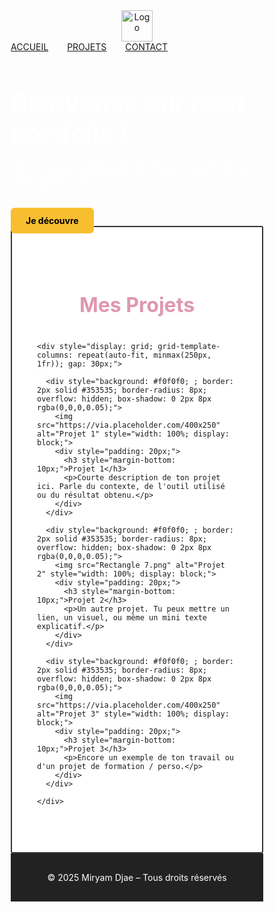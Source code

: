 <!DOCTYPE html>
<html lang="fr">
<head>
  <meta charset="UTF-8">
  <title>Portfolio – Accueil</title>
  <meta name="viewport" content="width=device-width, initial-scale=1.0">
  <style>
    * {
      margin: 0;
      padding: 0;
      box-sizing: border-box;
    }

    body {
      font-family: 'Century Gothic', sans-serif;
      background-color: #f5f5f5;
      color: #222;
    }

header {
  background-color: white;
  padding: 20px 40px;
  display: flex;
  justify-content: flex-end;
  gap: 30px;
  box-shadow: 0 2px 4px rgba(0,0,0,0.1);
  position: sticky;
  top: 0;
  z-index: 10;
  border-bottom: 2px solid #353535;
}

    header a {
      text-decoration: none;
      color: #222;
      font-weight: bold;
      font-size: 1rem;
      transition: color 0.3s;
    }

    header a:hover {
      color: #DF98AF;
    }

	.hero {
  background: url('fond.png') no-repeat center center/cover;
  color: white;
}

    .hero {
      height: 90vh;
      display: flex;
      flex-direction: column;
      justify-content: center;
      align-items: center;
      text-align: center;
      padding: 0 20px;
    }

    .hero h1 {
      font-size: 2.5rem;
      margin-bottom: 10px;
    }

    .hero p {
      font-size: 1.2rem;
      margin-bottom: 40px;
    }

    .hero a.button {
      background-color: #F7BF2F;
      color: black;
      text-decoration: none;
      padding: 12px 24px;
      border-radius: 6px;
      font-weight: bold;
      transition: background 0.3s;
    }

    .hero a.button:hover {
      background-color: #F7BF2F;
	color: white;
    }

    @media (max-width: 600px) {
      .hero h1 {
        font-size: 1.8rem;
      }

      .hero p {
        font-size: 1rem;
      }

      header {
        justify-content: center;
        flex-wrap: wrap;
        gap: 5px;
      }
    }
  </style>
</head>
<body>

<header>
  <div style="flex: 1;">
    <a href="#accueil">
      <img src="Fichier 1.png" alt="Logo" style="height: 50px;">
    </a>
  </div>
  <nav style="display: flex; gap: 30px;">
    <a href="#accueil">ACCUEIL</a>
    <a href="#projets">PROJETS</a>
    <a href="#contact">CONTACT</a>
  </nav>
</header>


  <section class="hero" id="accueil">
    <h1>Bienvenue sur mon portfolio !</h1>
    <p>Découvrez l’entièreté de mon travail (et de mon parcours) !</p>
    <a href="#projets" class="button">Je découvre</a>
  </section>

  <section id="projets" style="padding: 60px 40px; background-color: #fff; border: 2px solid #353535; border-radius: 3px">
    <h2 style="text-align: center; font-size: 2rem; margin-bottom: 40px; color: #DF98AF;">Mes Projets</h2>

    <div style="display: grid; grid-template-columns: repeat(auto-fit, minmax(250px, 1fr)); gap: 30px;">
      
      <div style="background: #f0f0f0; ; border: 2px solid #353535; border-radius: 8px; overflow: hidden; box-shadow: 0 2px 8px rgba(0,0,0,0.05);">
        <img src="https://via.placeholder.com/400x250" alt="Projet 1" style="width: 100%; display: block;">
        <div style="padding: 20px;">
          <h3 style="margin-bottom: 10px;">Projet 1</h3>
          <p>Courte description de ton projet ici. Parle du contexte, de l'outil utilisé ou du résultat obtenu.</p>
        </div>
      </div>

      <div style="background: #f0f0f0; ; border: 2px solid #353535; border-radius: 8px; overflow: hidden; box-shadow: 0 2px 8px rgba(0,0,0,0.05);">
        <img src="Rectangle 7.png" alt="Projet 2" style="width: 100%; display: block;">
        <div style="padding: 20px;">
          <h3 style="margin-bottom: 10px;">Projet 2</h3>
          <p>Un autre projet. Tu peux mettre un lien, un visuel, ou même un mini texte explicatif.</p>
        </div>
      </div>

      <div style="background: #f0f0f0; ; border: 2px solid #353535; border-radius: 8px; overflow: hidden; box-shadow: 0 2px 8px rgba(0,0,0,0.05);">
        <img src="https://via.placeholder.com/400x250" alt="Projet 3" style="width: 100%; display: block;">
        <div style="padding: 20px;">
          <h3 style="margin-bottom: 10px;">Projet 3</h3>
          <p>Encore un exemple de ton travail ou d'un projet de formation / perso.</p>
        </div>
      </div>

    </div>
  </section>
  <footer style="text-align:center; padding: 30px; background:#222; color: white;">
    &copy; 2025 Miryam Djae – Tous droits réservés
  </footer>

</body>
</html>
